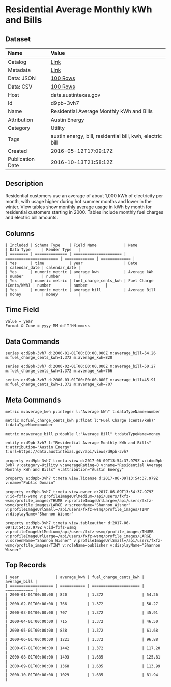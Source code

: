 # Residential Average Monthly kWh and Bills

## Dataset

| Name | Value |
| :--- | :---- |
| Catalog | [Link](https://catalog.data.gov/dataset/residential-average-monthly-kwh-and-bills) |
| Metadata | [Link](https://data.austintexas.gov/api/views/d9pb-3vh7) |
| Data: JSON | [100 Rows](https://data.austintexas.gov/api/views/d9pb-3vh7/rows.json?max_rows=100) |
| Data: CSV | [100 Rows](https://data.austintexas.gov/api/views/d9pb-3vh7/rows.csv?max_rows=100) |
| Host | data.austintexas.gov |
| Id | d9pb-3vh7 |
| Name | Residential Average Monthly kWh and Bills |
| Attribution | Austin Energy |
| Category | Utility |
| Tags | austin energy, bill, residential bill, kwh, electric bill |
| Created | 2016-05-12T17:09:17Z |
| Publication Date | 2016-10-13T21:58:12Z |

## Description

Residential customers use an average of about 1,000 kWh of electricity per month, with usage higher during hot summer months and lower in the winter. View tables show monthly average usage in kWh by month for residential customers starting in 2000. Tables include monthly fuel charges and electric bill amounts.

## Columns

```ls
| Included | Schema Type    | Field Name            | Name                    | Data Type     | Render Type   |
| ======== | ============== | ===================== | ======================= | ============= | ============= |
| Yes      | time           | year                  | Date                    | calendar_date | calendar_date |
| Yes      | numeric metric | average_kwh           | Average kWh             | number        | number        |
| Yes      | numeric metric | fuel_charge_cents_kwh | Fuel Charge (Cents/kWh) | number        | number        |
| Yes      | numeric metric | average_bill          | Average Bill            | money         | money         |
```

## Time Field

```ls
Value = year
Format & Zone = yyyy-MM-dd'T'HH:mm:ss
```

## Data Commands

```ls
series e:d9pb-3vh7 d:2000-01-01T00:00:00.000Z m:average_bill=54.26 m:fuel_charge_cents_kwh=1.372 m:average_kwh=820

series e:d9pb-3vh7 d:2000-02-01T00:00:00.000Z m:average_bill=50.27 m:fuel_charge_cents_kwh=1.372 m:average_kwh=766

series e:d9pb-3vh7 d:2000-03-01T00:00:00.000Z m:average_bill=45.91 m:fuel_charge_cents_kwh=1.372 m:average_kwh=707
```

## Meta Commands

```ls
metric m:average_kwh p:integer l:"Average kWh" t:dataTypeName=number

metric m:fuel_charge_cents_kwh p:float l:"Fuel Charge (Cents/kWh)" t:dataTypeName=number

metric m:average_bill p:double l:"Average Bill" t:dataTypeName=money

entity e:d9pb-3vh7 l:"Residential Average Monthly kWh and Bills" t:attribution="Austin Energy" t:url=https://data.austintexas.gov/api/views/d9pb-3vh7

property e:d9pb-3vh7 t:meta.view d:2017-06-09T13:54:37.979Z v:id=d9pb-3vh7 v:category=Utility v:averageRating=0 v:name="Residential Average Monthly kWh and Bills" v:attribution="Austin Energy"

property e:d9pb-3vh7 t:meta.view.license d:2017-06-09T13:54:37.979Z v:name="Public Domain"

property e:d9pb-3vh7 t:meta.view.owner d:2017-06-09T13:54:37.979Z v:id=fxfz-wsmq v:profileImageUrlMedium=/api/users/fxfz-wsmq/profile_images/THUMB v:profileImageUrlLarge=/api/users/fxfz-wsmq/profile_images/LARGE v:screenName="Shannon Wisner" v:profileImageUrlSmall=/api/users/fxfz-wsmq/profile_images/TINY v:displayName="Shannon Wisner"

property e:d9pb-3vh7 t:meta.view.tableauthor d:2017-06-09T13:54:37.979Z v:id=fxfz-wsmq v:profileImageUrlMedium=/api/users/fxfz-wsmq/profile_images/THUMB v:profileImageUrlLarge=/api/users/fxfz-wsmq/profile_images/LARGE v:screenName="Shannon Wisner" v:profileImageUrlSmall=/api/users/fxfz-wsmq/profile_images/TINY v:roleName=publisher v:displayName="Shannon Wisner"
```

## Top Records

```ls
| year                | average_kwh | fuel_charge_cents_kwh | average_bill | 
| =================== | =========== | ===================== | ============ | 
| 2000-01-01T00:00:00 | 820         | 1.372                 | 54.26        | 
| 2000-02-01T00:00:00 | 766         | 1.372                 | 50.27        | 
| 2000-03-01T00:00:00 | 707         | 1.372                 | 45.91        | 
| 2000-04-01T00:00:00 | 715         | 1.372                 | 46.50        | 
| 2000-05-01T00:00:00 | 838         | 1.372                 | 61.68        | 
| 2000-06-01T00:00:00 | 1221        | 1.372                 | 96.88        | 
| 2000-07-01T00:00:00 | 1442        | 1.372                 | 117.20       | 
| 2000-08-01T00:00:00 | 1493        | 1.635                 | 125.81       | 
| 2000-09-01T00:00:00 | 1368        | 1.635                 | 113.99       | 
| 2000-10-01T00:00:00 | 1029        | 1.635                 | 81.94        | 
```